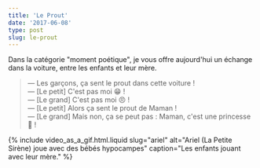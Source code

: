 ```yaml
---
title: 'Le Prout'
date: '2017-06-08'
type: post
slug: le-prout
---
```


Dans la catégorie "moment poétique", je vous offre aujourd'hui un échange dans la voiture, entre les enfants et leur mère.

<!-- more -->

> — Les garçons, ça sent le prout dans cette voiture !  
> — [Le petit] C'est pas moi 😁 !  
> — [Le grand] C'est pas moi 😠 !  
> — [Le petit] Alors ça sent le prout de Maman !  
> — [Le grand] Mais non, ça se peut pas : Maman, c'est une princesse 👸 !

{% include video_as_a_gif.html.liquid
slug="ariel"
alt="Ariel (La Petite Sirène) joue avec des bébés hypocampes"
caption="Les enfants jouant avec leur mère."
%}
